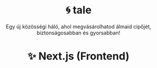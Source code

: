 <h1 align="center">
	🌀 <b>tale</b>
</h1>

<p align="center">
	Egy új közösségi háló, ahol megvásárolhatod álmaid cipőjét, biztonságosabban és gyorsabban!
</p>

<h1 align="center">
	✨ Next.js (Frontend)
</h1>